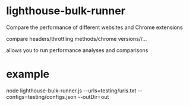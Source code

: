 # lighthouse-bulk-runner

Compare the performance of different websites and Chrome extensions

compare headers/throttling methods/chrome versions//...

allows you to run performance analyses and comparisons

# example

node lighthouse-bulk-runner.js --urls=testing/urls.txt --configs=testing/configs.json --outDir=out
